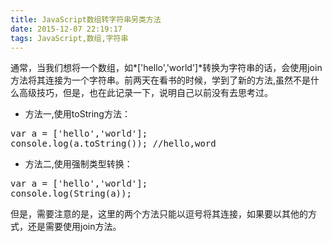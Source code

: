 ```yaml
---
title: JavaScript数组转字符串另类方法
date: 2015-12-07 22:19:17
tags: JavaScript,数组,字符串
---
```


通常，当我们想将一个数组，如*['hello','world']*转换为字符串的话，会使用join方法将其连接为一个字符串。前两天在看书的时候，学到了新的方法,虽然不是什么高级技巧，但是，也在此记录一下，说明自己以前没有去思考过。

 - 方法一,使用toString方法：

<pre lang="javascript">
var a = ['hello','world'];
console.log(a.toString()); //hello,word
</pre>

 - 方法二,使用强制类型转换：

<pre lang='javascript'>
var a = ['hello','world'];
console.log(String(a));
</pre>

但是，需要注意的是，这里的两个方法只能以逗号将其连接，如果要以其他的方式，还是需要使用join方法。